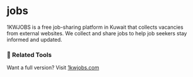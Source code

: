 # jobs
1KWJOBS is a free job-sharing platform in Kuwait that collects vacancies from external websites. We collect and share jobs to help job seekers stay informed and updated.

### 🔗 Related Tools
Want a full version? Visit [1kwjobs.com](https://www.1kwjobs.com)
